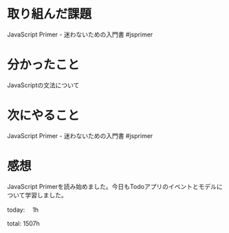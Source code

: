 # 取り組んだ課題
JavaScript Primer - 迷わないための入門書 #jsprimer

# 分かったこと
JavaScriptの文法について

# 次にやること
JavaScript Primer - 迷わないための入門書 #jsprimer

# 感想
JavaScript Primerを読み始めました。今日もTodoアプリのイベントとモデルについて学習しました。　　

today: 　1h

total: 1507h
